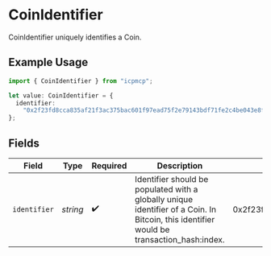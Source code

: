 # CoinIdentifier

CoinIdentifier uniquely identifies a Coin.

## Example Usage

```typescript
import { CoinIdentifier } from "icpmcp";

let value: CoinIdentifier = {
  identifier:
    "0x2f23fd8cca835af21f3ac375bac601f97ead75f2e79143bdf71fe2c4be043e8f:1",
};
```

## Fields

| Field                                                                                                                                    | Type                                                                                                                                     | Required                                                                                                                                 | Description                                                                                                                              | Example                                                                                                                                  |
| ---------------------------------------------------------------------------------------------------------------------------------------- | ---------------------------------------------------------------------------------------------------------------------------------------- | ---------------------------------------------------------------------------------------------------------------------------------------- | ---------------------------------------------------------------------------------------------------------------------------------------- | ---------------------------------------------------------------------------------------------------------------------------------------- |
| `identifier`                                                                                                                             | *string*                                                                                                                                 | :heavy_check_mark:                                                                                                                       | Identifier should be populated with a globally unique identifier of a Coin. In Bitcoin, this identifier would be transaction_hash:index. | 0x2f23fd8cca835af21f3ac375bac601f97ead75f2e79143bdf71fe2c4be043e8f:1                                                                     |